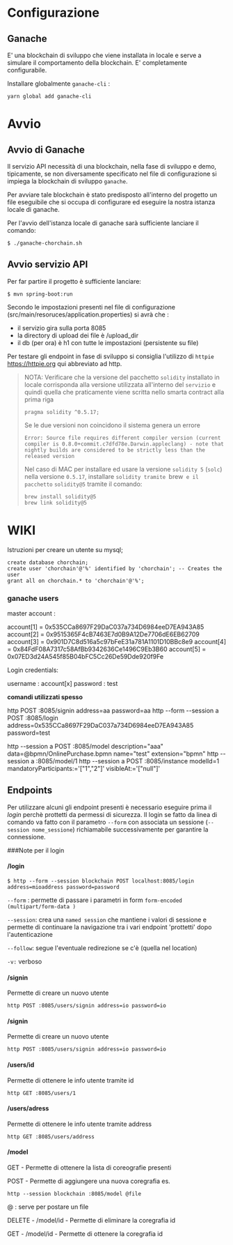 # Configurazione
## Ganache
E' una blockchain di sviluppo che viene installata in locale e serve a simulare il comportamento della blockchain. E' completamente configurabile.
 
Installare globalmente ``ganache-cli`` :
```
yarn global add ganache-cli
```

 
# Avvio 
## Avvio di Ganache
Il servizio API necessità di una blockchain, nella fase di sviluppo e demo, tipicamente, se non diversamente specificato nel file di configurazione si impiega la blockchain di sviluppo ``ganache``.

Per avviare tale blockchain è stato predisposto all'interno del progetto un file eseguibile che si occupa di configurare ed eseguire la nostra istanza locale di ganache.

Per l'avvio dell'istanza locale di ganache sarà sufficiente lanciare il comando:

```
$ ./ganache-chorchain.sh
```

## Avvio servizio API
Per far partire il progetto è sufficiente lanciare:

```
$ mvn spring-boot:run
```

Secondo le impostazioni presenti nel file di configurazione (src/main/resoruces/application.properties) si avrà che :

 - il servizio gira sulla porta 8085
 - la directory di upload dei file è /upload_dir
 - il db (per ora) è h1 con tutte le impostazioni (persistente su file)
  



Per testare gli endpoint in fase di sviluppo si consiglia l'utilizzo di ``httpie`` https://httpie.org qui abbreviato ad http.

> NOTA: Verificare che la versione del pacchetto `solidity` installato in locale corrisponda alla versione utilizzata all'interno del `servizio` e quindi quella che praticamente viene scritta nello smarta contract alla prima riga
>
>```
>pragma solidity ^0.5.17;
>```
>
>Se le due versioni non coincidono il sistema genera un errore
>``` 
>Error: Source file requires different compiler version (current compiler is 0.8.0+commit.c7dfd78e.Darwin.appleclang) - note that nightly builds are considered to be strictly less than the released version
>```
>
>Nel caso di MAC per installare ed usare la versione `solidity 5` (`solc`) nella versione `0.5.17`, installare `solidity tramite `brew` e il pacchetto` `solidity@5` tramite il comando:
>```
>brew install solidity@5
>brew link solidity@5
>```

# WIKI

Istruzioni per creare un utente su mysql;

```
create database chorchain;
create user 'chorchain'@'%' identified by 'chorchain'; -- Creates the user
grant all on chorchain.* to 'chorchain'@'%'; 
```

### ganache users
master account : 

account[1] = 0x535CCa8697F29DaC037a734D6984eeD7EA943A85
account[2] = 0x9515365F4cB7463E7d0B9A12De7706dE6EB62709
account[3] = 0x901D7C8d516a5c97bFeE31a781A1101D10BBc8e9
account[4] = 0x84FdF08A7317c58AfBb9342636Ce1496C9Eb3B60
account[5] = 0x07ED3d24A545f85B04bFC5Cc26De59Dde920f9Fe

Login credentials:

username : account[x]
password : test  


**comandi utilizzati spesso**

http  POST :8085/signin address=aa password=aa
http --form --session a POST :8085/login address=0x535CCa8697F29DaC037a734D6984eeD7EA943A85 password=test

http --session a POST :8085/model description="aaa" data=@bpmn/OnlinePurchase.bpmn name="test" extension="bpmn"
http --session a :8085/model/1
http --session a POST :8085/instance modelId=1 mandatoryParticipants:='["1","2"]' visibleAt:='["null"]'




## Endpoints

Per utilizzare alcuni gli endpoint presenti è necessario eseguire prima il *login* perchè prottetti da permessi di sicurezza. Il login se fatto da linea di comando va fatto con il parametro `--form` con associata un sessione (`--session nome_sessione`) richiamabile successivamente per garantire la connessione.



 ###Note per il login
  
 #### /login
  
 `$ http --form --session blockchain POST localhost:8085/login address=mioaddress password=password
 `
 
 `--form` : permette di passare i parametri in form `form-encoded  (multipart/form-data )`
 
 `--session`: crea una ``named session`` che mantiene i valori di sessione e permette di continuare la navigazione tra i vari endpoint 'prottetti' dopo l'autenticazione
 
 `--follow`: segue l'eventuale redirezione se c'è (quella nel location)
 
 `-v:` verboso
 
 #### /signin

Permette di creare un nuovo utente 
 
 
`http POST :8085/users/signin address=io password=io`
 
  #### /signin
 
 Permette di creare un nuovo utente 
  
  
 `http POST :8085/users/signin address=io password=io`
 
#### /users/id

Permette di ottenere le info utente tramite id 
 
`http GET :8085/users/1 `
 
#### /users/adress
 
Permette di ottenere le info utente tramite address 
  
`http GET :8085/users/address `
 
 
 
#### /model
 
 GET  - Permette di ottenere la lista di coreografie presenti 

 POST - Permette di aggiungere una nuova coregrafia 
   es. 
   ```
   http --session blockchain :8085/model @file
   ```
 @ : serve per postare un file  
 
 
 DELETE - /model/id -  Permette di eliminare la coregrafia id 
 
 GET - /model/id -  Permette di ottenere la coregrafia id 
 
 
 
 
 
 


 